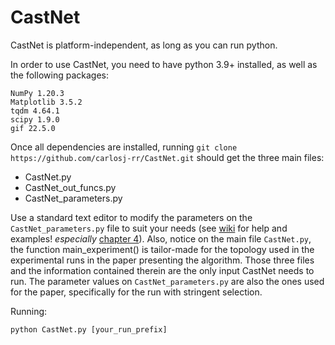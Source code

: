 # CastNet

CastNet is platform-independent, as long as you can run python.

In order to use CastNet, you need to have python 3.9+ installed, as well as the following packages:

```
NumPy 1.20.3  
Matplotlib 3.5.2  
tqdm 4.64.1  
scipy 1.9.0  
gif 22.5.0
```
Once all dependencies are installed, running `git clone https://github.com/carlosj-rr/CastNet.git` should get the three main files: 
* CastNet.py
* CastNet_out_funcs.py
* CastNet_parameters.py
 
Use a standard text editor to modify the parameters on the ```CastNet_parameters.py``` file to suit your needs (see [wiki](https://github.com/carlosj-rr/CastNet/wiki) for help and examples! _especially_ [chapter 4](https://github.com/carlosj-rr/CastNet/wiki/4.-Making-your-own-experiment)). Also, notice on the main file ```CastNet.py```, the function main_experiment() is tailor-made for the topology used in the experimental runs in the paper presenting the algorithm. Those three files and the information contained therein are the only input CastNet needs to run. The parameter values on ```CastNet_parameters.py``` are also the ones used for the paper, specifically for the run with stringent selection.

Running:

```python CastNet.py [your_run_prefix]```
